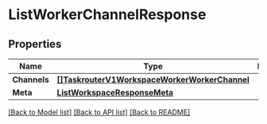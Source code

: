 # ListWorkerChannelResponse

## Properties

Name | Type | Description | Notes
------------ | ------------- | ------------- | -------------
**Channels** | [**[]TaskrouterV1WorkspaceWorkerWorkerChannel**](taskrouter.v1.workspace.worker.worker_channel.md) |  |[optional] 
**Meta** | [**ListWorkspaceResponseMeta**](ListWorkspaceResponse_meta.md) |  |[optional] 

[[Back to Model list]](../README.md#documentation-for-models) [[Back to API list]](../README.md#documentation-for-api-endpoints) [[Back to README]](../README.md)


